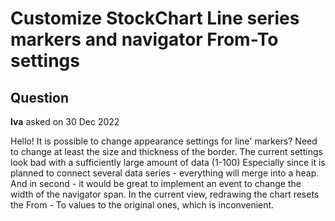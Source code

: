 # Customize StockChart Line series markers and navigator From-To settings

## Question

**Iva** asked on 30 Dec 2022

Hello! It is possible to change appearance settings for line' markers? Need to change at least the size and thickness of the border. The current settings look bad with a sufficiently large amount of data (1-100) Especially since it is planned to connect several data series - everything will merge into a heap. And in second - it would be great to implement an event to change the width of the navigator span. In the current view, redrawing the chart resets the From - To values to the original ones, which is inconvenient.
